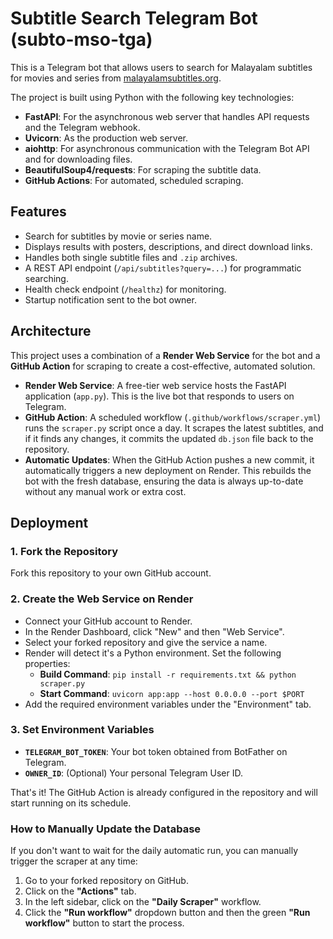 # Subtitle Search Telegram Bot (subto-mso-tga)

This is a Telegram bot that allows users to search for Malayalam subtitles for movies and series from [malayalamsubtitles.org](https://malayalamsubtitles.org).

The project is built using Python with the following key technologies:
- **FastAPI**: For the asynchronous web server that handles API requests and the Telegram webhook.
- **Uvicorn**: As the production web server.
- **aiohttp**: For asynchronous communication with the Telegram Bot API and for downloading files.
- **BeautifulSoup4/requests**: For scraping the subtitle data.
- **GitHub Actions**: For automated, scheduled scraping.

## Features

- Search for subtitles by movie or series name.
- Displays results with posters, descriptions, and direct download links.
- Handles both single subtitle files and `.zip` archives.
- A REST API endpoint (`/api/subtitles?query=...`) for programmatic searching.
- Health check endpoint (`/healthz`) for monitoring.
- Startup notification sent to the bot owner.

## Architecture

This project uses a combination of a **Render Web Service** for the bot and a **GitHub Action** for scraping to create a cost-effective, automated solution.

- **Render Web Service**: A free-tier web service hosts the FastAPI application (`app.py`). This is the live bot that responds to users on Telegram.
- **GitHub Action**: A scheduled workflow (`.github/workflows/scraper.yml`) runs the `scraper.py` script once a day. It scrapes the latest subtitles, and if it finds any changes, it commits the updated `db.json` file back to the repository.
- **Automatic Updates**: When the GitHub Action pushes a new commit, it automatically triggers a new deployment on Render. This rebuilds the bot with the fresh database, ensuring the data is always up-to-date without any manual work or extra cost.

## Deployment

### 1. Fork the Repository

Fork this repository to your own GitHub account.

### 2. Create the Web Service on Render

- Connect your GitHub account to Render.
- In the Render Dashboard, click "New" and then "Web Service".
- Select your forked repository and give the service a name.
- Render will detect it's a Python environment. Set the following properties:
  - **Build Command**: `pip install -r requirements.txt && python scraper.py`
  - **Start Command**: `uvicorn app:app --host 0.0.0.0 --port $PORT`
- Add the required environment variables under the "Environment" tab.

### 3. Set Environment Variables

- **`TELEGRAM_BOT_TOKEN`**: Your bot token obtained from BotFather on Telegram.
- **`OWNER_ID`**: (Optional) Your personal Telegram User ID.

That's it! The GitHub Action is already configured in the repository and will start running on its schedule.

### How to Manually Update the Database

If you don't want to wait for the daily automatic run, you can manually trigger the scraper at any time:
1.  Go to your forked repository on GitHub.
2.  Click on the **"Actions"** tab.
3.  In the left sidebar, click on the **"Daily Scraper"** workflow.
4.  Click the **"Run workflow"** dropdown button and then the green **"Run workflow"** button to start the process.
